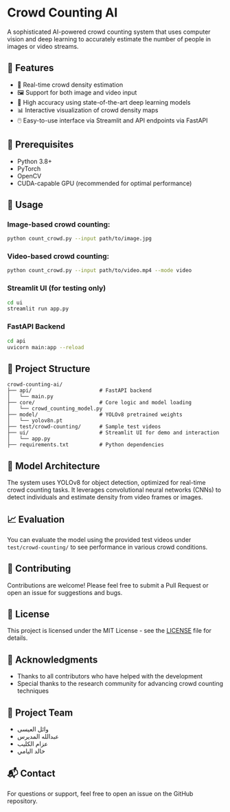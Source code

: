
# Crowd Counting AI

A sophisticated AI-powered crowd counting system that uses computer vision and deep learning to accurately estimate the number of people in images or video streams.

## 🚀 Features

- 🎯 Real-time crowd density estimation
- 🖼️ Support for both image and video input
- 🧠 High accuracy using state-of-the-art deep learning models
- 📊 Interactive visualization of crowd density maps
- 🖱️ Easy-to-use interface via Streamlit and API endpoints via FastAPI

## 🧰 Prerequisites

- Python 3.8+
- PyTorch
- OpenCV
- CUDA-capable GPU (recommended for optimal performance)



## 🧪 Usage

### Image-based crowd counting:
```bash
python count_crowd.py --input path/to/image.jpg
```

### Video-based crowd counting:
```bash
python count_crowd.py --input path/to/video.mp4 --mode video
```

### Streamlit UI (for testing only)
```bash
cd ui
streamlit run app.py
```

### FastAPI Backend
```bash
cd api
uvicorn main:app --reload
```

## 📁 Project Structure

```
crowd-counting-ai/
├── api/                      # FastAPI backend
│   └── main.py
├── core/                     # Core logic and model loading
│   └── crowd_counting_model.py
├── model/                    # YOLOv8 pretrained weights
│   └── yolov8n.pt
├── test/crowd-counting/      # Sample test videos
├── ui/                       # Streamlit UI for demo and interaction
│   └── app.py
├── requirements.txt          # Python dependencies
```

## 🧠 Model Architecture

The system uses YOLOv8 for object detection, optimized for real-time crowd counting tasks. It leverages convolutional neural networks (CNNs) to detect individuals and estimate density from video frames or images.

## 📈 Evaluation

You can evaluate the model using the provided test videos under `test/crowd-counting/` to see performance in various crowd conditions.

## 🤝 Contributing

Contributions are welcome! Please feel free to submit a Pull Request or open an issue for suggestions and bugs.

## 📄 License

This project is licensed under the MIT License - see the [LICENSE](LICENSE) file for details.

## 🙏 Acknowledgments

- Thanks to all contributors who have helped with the development
- Special thanks to the research community for advancing crowd counting techniques

## 👥 Project Team

- وائل العيسى
- عبدالله المديرس
- عزام الكليب
- خالد اليامي

## 📬 Contact

For questions or support, feel free to open an issue on the GitHub repository.
